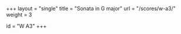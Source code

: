 +++
layout = "single"
title = "Sonata in G major"
url = "/scores/w-a3/"
weight = 3

id = "W A3"
+++
